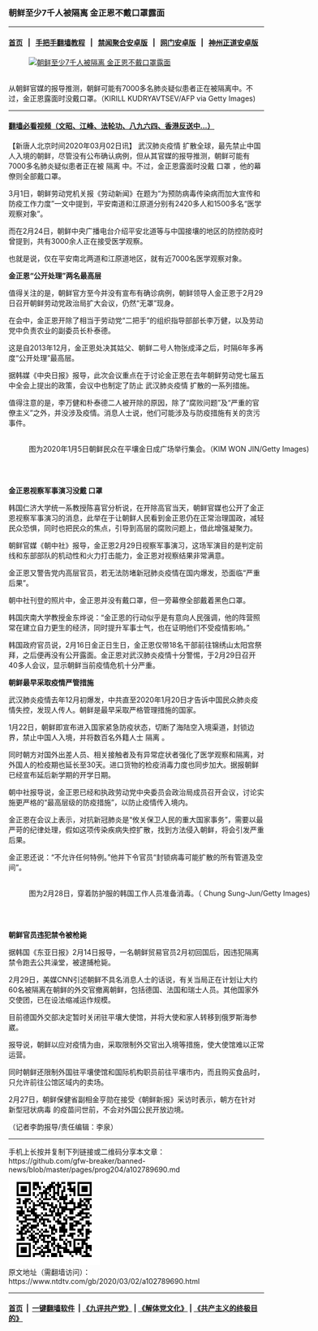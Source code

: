 ### 朝鲜至少7千人被隔离 金正恩不戴口罩露面
------------------------

#### [首页](https://github.com/gfw-breaker/banned-news/blob/master/README.md) &nbsp;&nbsp;|&nbsp;&nbsp; [手把手翻墙教程](https://github.com/gfw-breaker/guides/wiki) &nbsp;&nbsp;|&nbsp;&nbsp; [禁闻聚合安卓版](https://github.com/gfw-breaker/bn-android) &nbsp;&nbsp;|&nbsp;&nbsp; [网门安卓版](https://github.com/oGate2/oGate) &nbsp;&nbsp;|&nbsp;&nbsp; [神州正道安卓版](https://github.com/SzzdOgate/update) 



<div><div class="featured_image">
 <a href="https://i.ntdtv.com/assets/uploads/2020/03/Ge117.jpg" target="_blank">
  <figure>
   <img alt="朝鲜至少7千人被隔离 金正恩不戴口罩露面" src="https://i.ntdtv.com/assets/uploads/2020/03/Ge117-800x450.jpg"/>
  </figure><br/>
 </a>
 <span class="caption">
  从朝鲜官媒的报导推测，朝鲜可能有7000多名肺炎疑似患者正在被隔离中。不过，金正恩露面时没戴口罩。（KIRILL KUDRYAVTSEV/AFP via Getty Images)
 </span>
</div>
</div><hr/>

#### [翻墙必看视频（文昭、江峰、法轮功、八九六四、香港反送中...）](https://github.com/gfw-breaker/banned-news/blob/master/pages/link3.md)

<div><div class="post_content" itemprop="articleBody">
 <p>
  【新唐人北京时间2020年03月02日讯】
  <ok href="https://www.ntdtv.com/gb/442749.htm">
   武汉肺炎疫情
  </ok>
  扩散全球，最先禁止中国人入境的朝鲜，尽管没有公布确认病例，但从其官媒的报导推测，朝鲜可能有7000多名肺炎疑似患者正在被
  <ok href="https://www.ntdtv.com/gb/隔离.htm">
   隔离
  </ok>
  中。不过，金正恩露面时没戴
  <ok href="https://www.ntdtv.com/gb/口罩.htm">
   口罩
  </ok>
  ，他的幕僚则全部戴口罩。
 </p>
 <p>
  3月1日，朝鲜劳动党机关报《劳动新闻》在题为“为预防病毒传染病而加大宣传和防疫工作力度”一文中提到，平安南道和江原道分别有2420多人和1500多名“医学观察对象”。
 </p>
 <p>
  而在2月24日，朝鲜中央广播电台介绍平安北道等与中国接壤的地区的防控防疫时曾提到，共有3000余人正在接受医学观察。
 </p>
 <p>
  也就是说，仅在平安南北两道和江原道地区，就有近7000名医学观察对象。
 </p>
 <p>
  <strong>
   金正恩“公开处理”两名最高层
  </strong>
 </p>
 <p>
  值得关注的是，朝鲜官方至今并没有宣布有确诊病例，朝鲜领导人金正恩于2月29日召开朝鲜劳动党政治局扩大会议，仍然“无罩”现身。
 </p>
 <p>
  在会中，金正恩开除了相当于劳动党“二把手”的组织指导部部长李万健，以及劳动党中负责农业的副委员长朴泰德。
 </p>
 <p>
  这是自2013年12月，金正恩处决其姑父、朝鲜二号人物张成泽之后，时隔6年多再度“公开处理”最高层。
 </p>
 <p>
  据韩媒《中央日报》报导，此次会议重点在于讨论金正恩在去年朝鲜劳动党七届五中全会上提出的政策，会议中也制定了防止
  <ok href="https://www.ntdtv.com/gb/442749.htm">
   武汉肺炎疫情
  </ok>
  扩散的一系列措施。
 </p>
 <p>
  值得注意的是，李万健和朴泰德二人被开除的原因，除了“腐败问题”及“严重的官僚主义”之外，并没涉及疫情。消息人士说，他们可能涉及与防疫措施有关的贪污事件。
 </p>
 <figure class="wp-caption alignnone" id="attachment_102789701" style="width: 600px">
  <ok href="https://i.ntdtv.com/assets/uploads/2020/03/GettyImages-1191954707.jpg">
   <img alt="" class="size-medium wp-image-102789701" src="https://i.ntdtv.com/assets/uploads/2020/03/GettyImages-1191954707-600x338.jpg"/>
  </ok>
  <br/><figcaption class="wp-caption-text">
   图为2020年1月5日朝鲜民众在平壤金日成广场举行集会。（KIM WON JIN/Getty Images)
  </figcaption><br/>
 </figure><br/>
 <p>
  <strong>
   金正恩视察军事演习没戴
   <ok href="https://www.ntdtv.com/gb/口罩.htm">
    口罩
   </ok>
  </strong>
 </p>
 <p>
  韩国仁济大学统一系教授陈喜官分析说，在开除高官当天，朝鲜官媒也公开了金正恩视察军事演习的消息，此举在于让朝鲜人民看到金正恩仍在正常治理国政，减轻民众恐惧，同时也把民众的焦点，引导到高层的腐败问题上，借此增强凝聚力。
 </p>
 <p>
  朝鲜官媒《朝中社》报导，金正恩2月29日视察军事演习，这场军演目的是判定前线和东部部队的机动性和火力打击能力，金正恩对视察结果非常满意。
 </p>
 <p>
  金正恩又警告党内高层官员，若无法防堵新冠肺炎疫情在国内爆发，恐面临“严重后果”。
 </p>
 <p>
  朝中社刊登的照片中，金正恩并没有戴口罩，但一旁幕僚全部戴着黑色口罩。
 </p>
 <p>
  韩国庆南大学教授金东烨说：“金正恩的行动似乎是有意向人民强调，他的阵营照常在建立自力更生的经济，同时提升军事士气，也在证明他们不受疫情影响。”
 </p>
 <p>
  韩国政府官员说，2月16日金正日生日，金正恩仅带18名干部前往锦绣山太阳宫祭拜，之后便再没有公开露面。金正恩对武汉肺炎疫情十分警惕，于2月29日召开40多人会议，显示朝鲜当前疫情危机十分严重。
 </p>
 <p>
  <strong>
   朝鲜最早采取疫情严管措施
  </strong>
 </p>
 <p>
  武汉肺炎疫情去年12月初爆发，中共直至2020年1月20日才告诉中国民众肺炎疫情失控，发现人传人。朝鲜是最早采取严格管理措施的国家。
 </p>
 <p>
  1月22日，朝鲜即宣布进入国家紧急防疫状态，切断了海陆空入境渠道，封锁边界，禁止中国人入境，并将数百名外籍人士
  <ok href="https://www.ntdtv.com/gb/隔离.htm">
   隔离
  </ok>
  。
 </p>
 <p>
  同时朝方对国外出差人员、相关接触者及有异常症状者强化了医学观察和隔离，对外国人的检疫期也延长至30天。进口货物的检疫消毒力度也同步加大。据报朝鲜已经宣布延后新学期的开学日期。
 </p>
 <p>
  朝中社报导说，金正恩已经和执政劳动党中央委员会政治局成员召开会议，讨论实施更严格的“最高层级的防疫措施”，以防止疫情传入境内。
 </p>
 <p>
  金正恩在会议上表示，对抗新冠肺炎是“攸关保卫人民的重大国家事务”，需要以最严苛的纪律处理，假如这项传染疾病失控扩散，找到方法侵入朝鲜，将会引发严重后果。
 </p>
 <p>
  金正恩还说：“不允许任何特例。”他并下令官员“封锁病毒可能扩散的所有管道及空间”。
 </p>
 <figure class="wp-caption alignnone" id="attachment_102789704" style="width: 600px">
  <ok href="https://i.ntdtv.com/assets/uploads/2020/03/GettyImages-1209209439.jpg">
   <img alt="" class="size-medium wp-image-102789704" src="https://i.ntdtv.com/assets/uploads/2020/03/GettyImages-1209209439-600x338.jpg"/>
  </ok>
  <br/><figcaption class="wp-caption-text">
   图为2月28日，穿着防护服的韩国工作人员准备消毒。（ Chung Sung-Jun/Getty Images)
  </figcaption><br/>
 </figure><br/>
 <p>
  <strong>
   朝鲜官员违犯禁令被枪毙
  </strong>
 </p>
 <p>
  据韩国《东亚日报》2月14日报导，一名朝鲜贸易官员2月初回国后，因违犯隔离禁令跑去公共澡堂，被逮捕枪毙。
 </p>
 <p>
  2月29日，美媒CNN引述朝鲜不具名消息人士的话说，有关当局正在计划让大约60名被隔离在朝鲜的外交官撤离朝鲜，包括德国、法国和瑞士人员。其他国家外交使团，已在设法缩减运作规模。
 </p>
 <p>
  目前德国外交部决定暂时关闭驻平壤大使馆，并将大使和家人转移到俄罗斯海参崴。
 </p>
 <p>
  报导说，朝鲜以应对疫情为由，采取限制外交官出入境等措施，使大使馆难以正常运营。
 </p>
 <p>
  同时朝鲜还限制外国驻平壤使馆和国际机构职员前往平壤市内，而且购买食品时，只允许前往公馆区域内的卖场。
 </p>
 <p>
  2月27日，朝鲜保健省副相金亨勋在接受《朝鲜新报》采访时表示，朝方在针对
  <ok href="https://www.ntdtv.com/gb/新型冠状病毒.htm">
   新型冠状病毒
  </ok>
  的疫苗问世前，不会对外国公民开放边境。
 </p>
 <p>
  （记者李韵报导/责任编辑：李泉）
 </p>
 <div class="single_ad">
 </div>
</div>
</div>
<hr/>
手机上长按并复制下列链接或二维码分享本文章：<br/>
https://github.com/gfw-breaker/banned-news/blob/master/pages/prog204/a102789690.md <br/>
<a href='https://github.com/gfw-breaker/banned-news/blob/master/pages/prog204/a102789690.md'><img src='https://github.com/gfw-breaker/banned-news/blob/master/pages/prog204/a102789690.md.png'/></a> <br/>
原文地址（需翻墙访问）：https://www.ntdtv.com/gb/2020/03/02/a102789690.html


------------------------
#### [首页](https://github.com/gfw-breaker/banned-news/blob/master/README.md) &nbsp;|&nbsp; [一键翻墙软件](https://github.com/gfw-breaker/nogfw/blob/master/README.md) &nbsp;| [《九评共产党》](https://github.com/gfw-breaker/9ping.md/blob/master/README.md#九评之一评共产党是什么) | [《解体党文化》](https://github.com/gfw-breaker/jtdwh.md/blob/master/README.md) | [《共产主义的终极目的》](https://github.com/gfw-breaker/gczydzjmd.md/blob/master/README.md)


<img src='http://gfw-breaker.win/banned-news/pages/prog204/a102789690.md' width='0px' height='0px'/>
